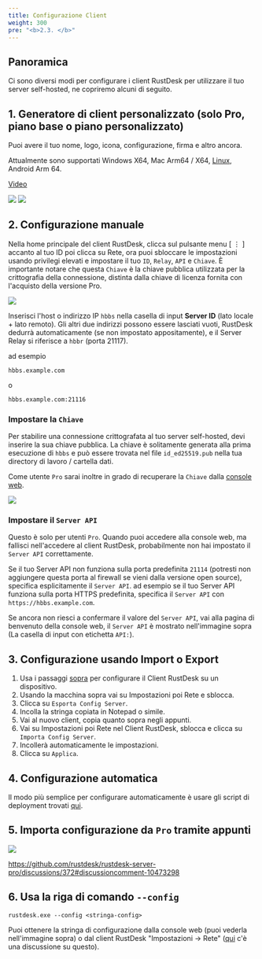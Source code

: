 ```yaml
---
title: Configurazione Client
weight: 300
pre: "<b>2.3. </b>"
---
```


## Panoramica

Ci sono diversi modi per configurare i client RustDesk per utilizzare il tuo server self-hosted, ne copriremo alcuni di seguito.

## 1. Generatore di client personalizzato (solo Pro, piano base o piano personalizzato)

Puoi avere il tuo nome, logo, icona, configurazione, firma e altro ancora.

Attualmente sono supportati Windows X64, Mac Arm64 / X64, [Linux](https://twitter.com/rustdesk/status/1788905463678951787), Android Arm 64.

[Video](https://twitter.com/rustdesk/status/1769171628426944539)

![](images/custom-client-qs.png)
![](images/web_console_custom_client_config.jpeg)

## 2. Configurazione manuale

Nella home principale del client RustDesk, clicca sul pulsante menu [ &#8942; ] accanto al tuo ID poi clicca su Rete, ora puoi sbloccare le impostazioni usando privilegi elevati e impostare il tuo `ID`, `Relay`, `API` e `Chiave`. È importante notare che questa `Chiave` è la chiave pubblica utilizzata per la crittografia della connessione, distinta dalla chiave di licenza fornita con l'acquisto della versione Pro.

![](/docs/en/self-host/client-configuration/images/network-config.png)

Inserisci l'host o indirizzo IP `hbbs` nella casella di input **Server ID** (lato locale + lato remoto). Gli altri due indirizzi possono essere lasciati vuoti, RustDesk dedurrà automaticamente (se non impostato appositamente), e il Server Relay si riferisce a `hbbr` (porta 21117).

ad esempio

```nolang
hbbs.example.com
```

o

```nolang
hbbs.example.com:21116
```

### Impostare la `Chiave`

Per stabilire una connessione crittografata al tuo server self-hosted, devi inserire la sua chiave pubblica. La chiave è solitamente generata alla prima esecuzione di `hbbs` e può essere trovata nel file `id_ed25519.pub` nella tua directory di lavoro / cartella dati.

Come utente `Pro` sarai inoltre in grado di recuperare la `Chiave` dalla [console web](https://rustdesk.com/docs/en/self-host/rustdesk-server-pro/console/).

![](/docs/en/self-host/rustdesk-server-pro/console/images/console-home.png?v2)

### Impostare il `Server API`

Questo è solo per utenti `Pro`. Quando puoi accedere alla console web, ma fallisci nell'accedere al client RustDesk, probabilmente non hai impostato il `Server API` correttamente.

Se il tuo Server API non funziona sulla porta predefinita `21114` (potresti non aggiungere questa porta al firewall se vieni dalla versione open source), specifica esplicitamente il `Server API`.
ad esempio se il tuo Server API funziona sulla porta HTTPS predefinita, specifica il `Server API` con `https://hbbs.example.com`.

Se ancora non riesci a confermare il valore del `Server API`, vai alla pagina di benvenuto della console web, il `Server API` è mostrato nell'immagine sopra (La casella di input con etichetta `API:`).

## 3. Configurazione usando Import o Export

1. Usa i passaggi [sopra](https://rustdesk.com/docs/en/self-host/client-configuration/#manual-config) per configurare il Client RustDesk su un dispositivo.
2. Usando la macchina sopra vai su Impostazioni poi Rete e sblocca.
3. Clicca su `Esporta Config Server`.
4. Incolla la stringa copiata in Notepad o simile.
5. Vai al nuovo client, copia quanto sopra negli appunti.
6. Vai su Impostazioni poi Rete nel Client RustDesk, sblocca e clicca su `Importa Config Server`.
7. Incollerà automaticamente le impostazioni.
8. Clicca su `Applica`.

## 4. Configurazione automatica

Il modo più semplice per configurare automaticamente è usare gli script di deployment trovati [qui](https://rustdesk.com/docs/en/self-host/client-deployment/).

## 5. Importa configurazione da `Pro` tramite appunti

![](/docs/en/self-host/rustdesk-server-pro/console/images/console-home.png?v2)

https://github.com/rustdesk/rustdesk-server-pro/discussions/372#discussioncomment-10473298

## 6. Usa la riga di comando `--config`
`rustdesk.exe --config <stringa-config>`

Puoi ottenere la stringa di configurazione dalla console web (puoi vederla nell'immagine sopra) o dal client RustDesk "Impostazioni → Rete" ([qui](https://github.com/rustdesk/rustdesk/discussions/7118) c'è una discussione su questo).